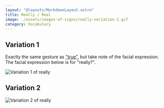 ```yaml
---
layout: "@layouts/MarkdownLayout.astro"
title: Really / Real
image: ./assets/images-of-signs/really-variation-1.gif
category: Vocabulary
---
```


## Variation 1

Exactly the same gesture as ["true"](./true),
but take note of the facial expression.
The facial expression below is for "really?".

![Variation 1 of really](@signs/really-variation-1.gif)

## Variation 2

![Variation 2 of really](@signs/really-variation-2.gif)
